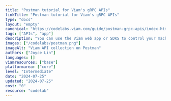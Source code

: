 ```yaml
---
title: "Postman tutorial for Viam's gRPC APIs"
linkTitle: "Postman tutorial for Viam's gRPC APIs"
type: "docs"
layout: "empty"
canonical: "https://codelabs.viam.com/guide/postman-grpc-apis/index.html"
tags: ["APIs", "app"]
description: "You can use the Viam web app or SDKS to control your machines, but you can also use Viam's gRPC APIs directly."
images: ["/codelabs/postman.png"]
imageAlt: "Viam API collection on Postman"
authors: ["Joyce Lin"]
languages: []
viamresources: ["base"]
platformarea: ["core"]
level: "Intermediate"
date: "2024-07-25"
updated: "2024-07-25"
cost: "0"
resource: "codelab"
---
```

